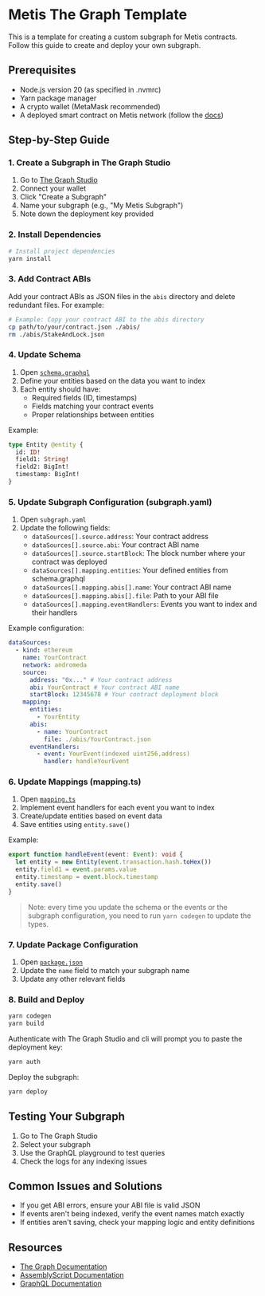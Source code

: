 # Metis The Graph Template

This is a template for creating a custom subgraph for Metis contracts. Follow this guide to create and deploy your own subgraph.

## Prerequisites

- Node.js version 20 (as specified in .nvmrc)
- Yarn package manager
- A crypto wallet (MetaMask recommended)
- A deployed smart contract on Metis network (follow the [docs](https://docs.metis.io/andromeda/dapp/start/deploy/foundry))

## Step-by-Step Guide

### 1. Create a Subgraph in The Graph Studio

1. Go to [The Graph Studio](https://thegraph.com/studio)
2. Connect your wallet
3. Click "Create a Subgraph"
4. Name your subgraph (e.g., "My Metis Subgraph")
5. Note down the deployment key provided

### 2. Install Dependencies

```bash
# Install project dependencies
yarn install
```

### 3. Add Contract ABIs

Add your contract ABIs as JSON files in the `abis` directory and delete redundant files. For example:
```bash
# Example: Copy your contract ABI to the abis directory
cp path/to/your/contract.json ./abis/
rm ./abis/StakeAndLock.json
```

### 4. Update Schema

1. Open [`schema.graphql`](./schema.graphql)
2. Define your entities based on the data you want to index
3. Each entity should have:
   - Required fields (ID, timestamps)
   - Fields matching your contract events
   - Proper relationships between entities

Example:
```graphql
type Entity @entity {
  id: ID!
  field1: String!
  field2: BigInt!
  timestamp: BigInt!
}
```

### 5. Update Subgraph Configuration (subgraph.yaml)

1. Open `subgraph.yaml`
2. Update the following fields:
   - `dataSources[].source.address`: Your contract address
   - `dataSources[].source.abi`: Your contract ABI name
   - `dataSources[].source.startBlock`: The block number where your contract was deployed
   - `dataSources[].mapping.entities`: Your defined entities from schema.graphql
   - `dataSources[].mapping.abis[].name`: Your contract ABI name
   - `dataSources[].mapping.abis[].file`: Path to your ABI file
   - `dataSources[].mapping.eventHandlers`: Events you want to index and their handlers

Example configuration:
```yaml
dataSources:
  - kind: ethereum
    name: YourContract
    network: andromeda
    source:
      address: "0x..." # Your contract address
      abi: YourContract # Your contract ABI name
      startBlock: 12345678 # Your contract deployment block
    mapping:
      entities:
        - YourEntity
      abis:
        - name: YourContract
          file: ./abis/YourContract.json
      eventHandlers:
        - event: YourEvent(indexed uint256,address)
          handler: handleYourEvent
```

### 6. Update Mappings (mapping.ts)

1. Open [`mapping.ts`](./mapping.ts)
2. Implement event handlers for each event you want to index
3. Create/update entities based on event data
4. Save entities using `entity.save()`

Example:
```typescript
export function handleEvent(event: Event): void {
  let entity = new Entity(event.transaction.hash.toHex())
  entity.field1 = event.params.value
  entity.timestamp = event.block.timestamp
  entity.save()
}
```
> Note: every time you update the schema or the events or the subgraph configuration, you need to run `yarn codegen` to update the types.

### 7. Update Package Configuration

1. Open [`package.json`](./package.json)
2. Update the `name` field to match your subgraph name
3. Update any other relevant fields

### 8. Build and Deploy

```bash
yarn codegen
yarn build
```
Authenticate with The Graph Studio and cli will prompt you to paste the deployment key:
```bash
yarn auth
```
Deploy the subgraph:
```bash
yarn deploy
```

## Testing Your Subgraph

1. Go to The Graph Studio
2. Select your subgraph
3. Use the GraphQL playground to test queries
4. Check the logs for any indexing issues

## Common Issues and Solutions

- If you get ABI errors, ensure your ABI file is valid JSON
- If events aren't being indexed, verify the event names match exactly
- If entities aren't saving, check your mapping logic and entity definitions

## Resources

- [The Graph Documentation](https://thegraph.com/docs/)
- [AssemblyScript Documentation](https://www.assemblyscript.org/)
- [GraphQL Documentation](https://graphql.org/learn/)

